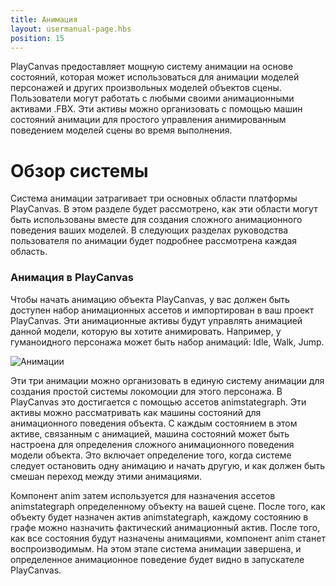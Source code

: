 ```yaml
---
title: Анимация
layout: usermanual-page.hbs
position: 15
---
```


PlayCanvas предоставляет мощную систему анимации на основе состояний, которая может использоваться для анимации моделей персонажей и других произвольных моделей объектов сцены. Пользователи могут работать с любыми своими анимационными активами .FBX. Эти активы можно организовать с помощью машин состояний анимации для простого управления анимированным поведением моделей сцены во время выполнения.

# Обзор системы

Система анимации затрагивает три основных области платформы PlayCanvas. В этом разделе будет рассмотрено, как эти области могут быть использованы вместе для создания сложного анимационного поведения ваших моделей. В следующих разделах руководства пользователя по анимации будет подробнее рассмотрена каждая область.

### Анимация в PlayCanvas

Чтобы начать анимацию объекта PlayCanvas, у вас должен быть доступен набор анимационных ассетов и импортирован в ваш проект PlayCanvas. Эти анимационные активы будут управлять анимацией данной модели, которую вы хотите анимировать. Например, у гуманоидного персонажа может быть набор анимаций: Idle, Walk, Jump.

![Анимации][1]

Эти три анимации можно организовать в единую систему анимации для создания простой системы локомоции для этого персонажа. В PlayCanvas это достигается с помощью ассетов animstategraph. Эти активы можно рассматривать как машины состояний для анимационного поведения объекта. С каждым состоянием в этом активе, связанным с анимацией, машина состояний может быть настроена для определения сложного анимационного поведения модели объекта. Это включает определение того, когда системе следует остановить одну анимацию и начать другую, и как должен быть смешан переход между этими анимациями.

Компонент anim затем используется для назначения ассетов animstategraph определенному объекту на вашей сцене. После того, как объекту будет назначен актив animstategraph, каждому состоянию в графе можно назначить фактический анимационный актив. После того, как все состояния будут назначены анимациями, компонент anim станет воспроизводимым. На этом этапе система анимации завершена, и определенное анимационное поведение будет видно в запускателе PlayCanvas.

[1]: /images/user-manual/anim/animations.gif

